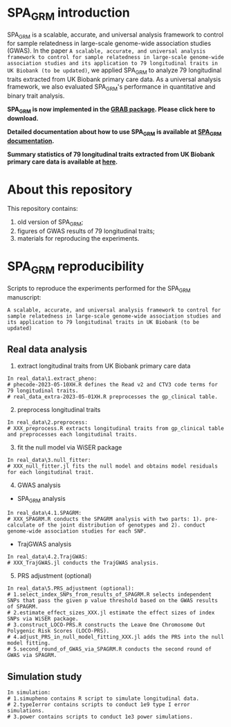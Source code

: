 # SPA<sub>GRM</sub> introduction

SPA<sub>GRM</sub> is a scalable, accurate, and universal analysis framework to control for sample relatedness in large-scale genome-wide association studies (GWAS). In the paper ```A scalable, accurate, and universal analysis framework to control for sample relatedness in large-scale genome-wide association studies and its application to 79 longitudinal traits in UK Biobank (to be updated)```, we applied SPA<sub>GRM</sub> to analyze 79 longitudinal traits extracted from UK Biobank primary care data. As a universal analysis framework, we also evaluated SPA<sub>GRM</sub>'s performance in quantitative and binary trait analysis. 

**SPA<sub>GRM</sub> is now implemented in the [GRAB package](https://wenjianbi.github.io/grab.github.io/). Please click here to download.**

**Detailed documentation about how to use SPA<sub>GRM</sub> is available at [SPA<sub>GRM</sub> documentation](https://fantasy-xuhe.github.io/SPAGRM.github.io/).**

**Summary statistics of 79 longitudinal traits extracted from UK Biobank primary care data is available at [here](https://zenodo.org/records/10242062).**

# About this repository

This repository contains: 
1) old version of SPA<sub>GRM</sub>;
2) figures of GWAS results of 79 longitudinal traits;
3) materials for reproducing the experiments.

# SPA<sub>GRM</sub> reproducibility

Scripts to reproduce the experiments performed for the SPA<sub>GRM</sub> manuscript:

```A scalable, accurate, and universal analysis framework to control for sample relatedness in large-scale genome-wide association studies and its application to 79 longitudinal traits in UK Biobank (to be updated)```

## Real data analysis
1. extract longitudinal traits from UK Biobank primary care data
```
In real_data\1.extract_pheno:
# phecode-2023-05-10XH.R defines the Read v2 and CTV3 code terms for 79 longitudinal traits.
# real_data_extra-2023-05-01XH.R preprocesses the gp_clinical table.
```
2. preprocess longitudinal traits
```
In real_data\2.preprocess:
# XXX_preprocess.R extracts longitudinal traits from gp_clinical table and preprocesses each longitudinal traits.
```
3. fit the null model via WiSER package
```
In real_data\3.null_fitter:
# XXX_null_fitter.jl fits the null model and obtains model residuals for each longitudinal trait.
```
4. GWAS analysis
- SPA<sub>GRM</sub> analysis 
```
In real_data\4.1.SPAGRM:
# XXX_SPAGRM.R conducts the SPAGRM analysis with two parts: 1). pre-calculate of the joint distribution of genotypes and 2). conduct genome-wide association studies for each SNP.
```
- TrajGWAS analysis
```
In real_data\4.2.TrajGWAS:
# XXX_TrajGWAS.jl conducts the TrajGWAS analysis.
```
5. PRS adjustment (optional)
```
In real_data\5.PRS_adjustment (optional):
# 1.select_index_SNPs_from_results_of_SPAGRM.R selects independent SNPs that pass the given p value threshold based on the GWAS results of SPAGRM.
# 2.estimate_effect_sizes_XXX.jl estimate the effect sizes of index SNPs via WiSER package.
# 3.construct_LOCO-PRS.R constructs the Leave One Chromosome Out Polygenic Risk Scores (LOCO-PRS).
# 4.adjust_PRS_in_null_model_fitting_XXX.jl adds the PRS into the null model fitting.
# 5.second_round_of_GWAS_via_SPAGRM.R conducts the second round of GWAS via SPAGRM.
```

## Simulation study
```
In simulation:
# 1.simupheno contains R script to simulate longitudinal data.
# 2.typeIerror contains scripts to conduct 1e9 type I error simulations.
# 3.power contains scripts to conduct 1e3 power simulations.
```
